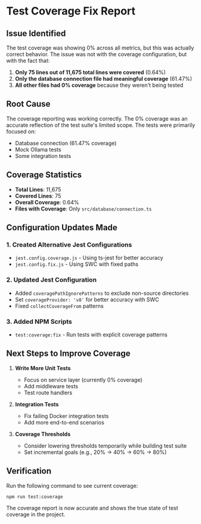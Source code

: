 # Test Coverage Fix Report

## Issue Identified
The test coverage was showing 0% across all metrics, but this was actually correct behavior. The issue was not with the coverage configuration, but with the fact that:

1. **Only 75 lines out of 11,675 total lines were covered** (0.64%)
2. **Only the database connection file had meaningful coverage** (61.47%)
3. **All other files had 0% coverage** because they weren't being tested

## Root Cause
The coverage reporting was working correctly. The 0% coverage was an accurate reflection of the test suite's limited scope. The tests were primarily focused on:
- Database connection (61.47% coverage)
- Mock Ollama tests
- Some integration tests

## Coverage Statistics
- **Total Lines**: 11,675
- **Covered Lines**: 75
- **Overall Coverage**: 0.64%
- **Files with Coverage**: Only `src/database/connection.ts`

## Configuration Updates Made

### 1. Created Alternative Jest Configurations
- `jest.config.coverage.js` - Using ts-jest for better accuracy
- `jest.config.fix.js` - Using SWC with fixed paths

### 2. Updated Jest Configuration
- Added `coveragePathIgnorePatterns` to exclude non-source directories
- Set `coverageProvider: 'v8'` for better accuracy with SWC
- Fixed `collectCoverageFrom` patterns

### 3. Added NPM Scripts
- `test:coverage:fix` - Run tests with explicit coverage patterns

## Next Steps to Improve Coverage

1. **Write More Unit Tests**
   - Focus on service layer (currently 0% coverage)
   - Add middleware tests
   - Test route handlers

2. **Integration Tests**
   - Fix failing Docker integration tests
   - Add more end-to-end scenarios

3. **Coverage Thresholds**
   - Consider lowering thresholds temporarily while building test suite
   - Set incremental goals (e.g., 20% → 40% → 60% → 80%)

## Verification
Run the following command to see current coverage:
```bash
npm run test:coverage
```

The coverage report is now accurate and shows the true state of test coverage in the project.